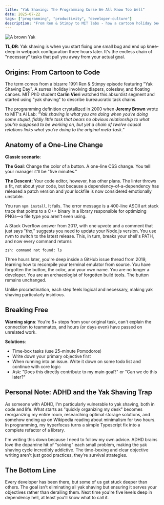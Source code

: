 ```yaml
---
title: "Yak Shaving: The Programming Curse We All Know Too Well"
date: 2025-07-22
tags: ["programming", "productivity", "developer-culture"]
description: "From Ren & Stimpy to MIT labs - how a cartoon holiday became every developer's nightmare"
---
```


![A brown Yak](https://cdn.pixabay.com/photo/2022/01/22/09/42/animal-6956681_1280.jpg)

**TL;DR**: Yak shaving is when you start fixing one small bug and end up knee-deep in webpack configuration three hours later. It's the endless chain of "necessary" tasks that pull you away from your actual goal.

## Origins: From Cartoon to Code

The term comes from a bizarre 1991 Ren & Stimpy episode featuring "Yak Shaving Day". A surreal holiday involving diapers, coleslaw, and floating canoes. MIT PhD student **Carlin Vieri** watched this absurdist segment and started using "yak shaving" to describe bureaucratic task chains.

The programming definition crystallized in 2000 when **Jeremy Brown** wrote to MIT's AI Lab: *"Yak shaving is what you are doing when you're doing some stupid, fiddly little task that bears no obvious relationship to what you're supposed to be working on, but yet a chain of twelve causal relations links what you're doing to the original meta-task."*

## Anatomy of a One-Line Change

**Classic scenario**: 

**The Goal**: Change the color of a button. A one-line CSS change. You tell your manager it'll be "five minutes."

**The Descent**:
Your code editor, however, has other plans. The linter throws a fit, not about your code, but because a dependency-of-a-dependency has released a patch version and your lockfile is now considered emotionally unstable.

You run `npm install`. It fails. The error message is a 400-line ASCII art stack trace that points to a C++ binary in a library responsible for optimizing PNGs—a file type you aren't even using.

A Stack Overflow answer from 2017, with one upvote and a comment that just says "thx," suggests you need to update your Node.js version. You use nvm to switch to the latest release. This, in turn, breaks your shell's PATH, and now every command returns 
```shell
zsh: command not found: ls
```

Three hours later, you're deep inside a GitHub issue thread from 2019, learning how to recompile your terminal emulator from source. You have forgotten the button, the color, and your own name. You are no longer a developer. You are an archaeologist of forgotten build tools. The button remains unchanged.

Unlike procrastination, each step feels logical and necessary, making yak shaving particularly insidious.

## Breaking Free

**Warning signs**: You're 5+ steps from your original task, can't explain the connection to teammates, and hours (or days even) have passed on unrelated work.

**Solutions**:
- Time-box tasks (use 25-minute Pomodoros)
- Write down your primary objective first
- When running into an issue. Write it down on some todo list and continue with core logic
- Ask: "Does this directly contribute to my main goal?" or "Can we do this later?"

## Personal Note: ADHD and the Yak Shaving Trap

As someone with ADHD, I'm particularly vulnerable to yak shaving, both in code and life. What starts as "quickly organizing my desk" becomes reorganizing my entire room, researching optimal storage solutions, and somehow ending up on Wikipedia reading about minimalism for two hours. In programming, my hyperfocus turns a simple Typescript fix into a complete refactor of a library.

I'm writing this down because I need to follow my own advice. ADHD brains love the dopamine hit of "solving" each small problem, making the yak shaving cycle incredibly addictive. The time-boxing and clear objective writing aren't just good practices, they're survival strategies.

## The Bottom Line

Every developer has been there, but some of us get stuck deeper than others. The goal isn't eliminating all yak shaving but ensuring it serves your objectives rather than derailing them. Next time you're five levels deep in dependency hell, at least you'll know what to call it.